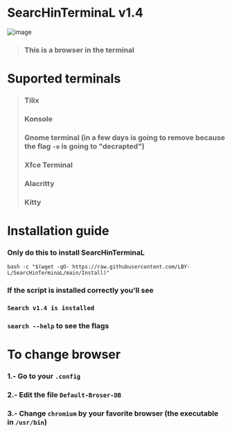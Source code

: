 # **SearcHinTerminaL v1.4**

![image](https://user-images.githubusercontent.com/93894290/178047602-36e5e2e2-a972-46b0-ade2-faffb2f9e949.png)

> ### **This is a browser in the terminal**

# Suported terminals

> ### Tilix
> ### Konsole
> ### Gnome terminal (in a few days is going to remove because the flag `-e` is going to "decrapted")
> ### Xfce Terminal
> ### Alacritty
> ### Kitty

# Installation guide

### Only do this to install SearcHinTerminaL
```
bash -c "$(wget -qO- https://raw.githubusercontent.com/LBY-L/SearcHinTerminaL/main/Install)"
```
### **If the script is installed correctly you'll see**

### `Search v1.4 is installed`
 
### `search --help` **to see the flags**
 
# To change browser
 
### **1.- Go to your** `.config`
 
### **2.- Edit the file** `Default-Broser-DB`
 
### **3.- Change** `chromium` **by your favorite browser (the executable in** `/usr/bin`**)**


